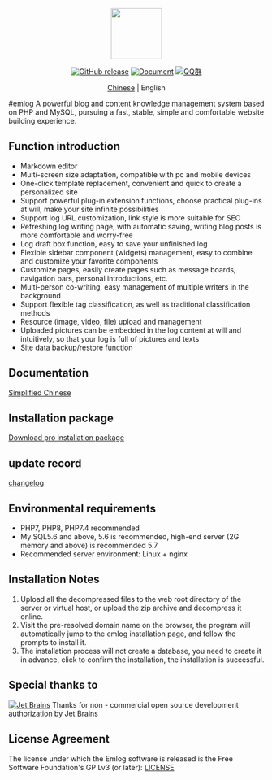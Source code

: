<p align="center">
  <img src="https://oss.emlog.net/img/logo.png" width=100 />
</p>
<p align="center">
	<a href="https://github.com/emlog/emlog/releases/latest"><img src="https://img.shields.io/github/v/release/emlog/emlog?logo=github" alt="GitHub release" /></a>
	<a href="https://www.emlog.net/docs/#/"><img src="https://img.shields.io/badge/docsify-%E8%AF%A6%E7%BB%86%E4%BD%BF%E7%94%A8%E6%96%87%E6%A1%A3-brightgreen" alt="Document" /></a>
  <a href="#"><img src="https://img.shields.io/badge/QQ%20%E7%BE%A4-460197406-red" alt="QQ群" /></a>
</p>
<p align="center">
  <a href="./README.en.md">Chinese</a> | English
</p>


#emlog
A powerful blog and content knowledge management system based on PHP and MySQL, pursuing a fast, stable, simple and comfortable website building experience.

## Function introduction
* Markdown editor
* Multi-screen size adaptation, compatible with pc and mobile devices
* One-click template replacement, convenient and quick to create a personalized site
* Support powerful plug-in extension functions, choose practical plug-ins at will, make your site infinite possibilities
* Support log URL customization, link style is more suitable for SEO
* Refreshing log writing page, with automatic saving, writing blog posts is more comfortable and worry-free
* Log draft box function, easy to save your unfinished log
* Flexible sidebar component (widgets) management, easy to combine and customize your favorite components
* Customize pages, easily create pages such as message boards, navigation bars, personal introductions, etc.
* Multi-person co-writing, easy management of multiple writers in the background
* Support flexible tag classification, as well as traditional classification methods
* Resource (image, video, file) upload and management
* Uploaded pictures can be embedded in the log content at will and intuitively, so that your log is full of pictures and texts
* Site data backup/restore function

## Documentation
[Simplified Chinese](https://www.emlog.net/docs/#/install)

## Installation package
[Download pro installation package](https://www.emlog.net/download)

## update record
[changelog](https://www.emlog.net/docs/#/changelog)

## Environmental requirements
* PHP7, PHP8, PHP7.4 recommended
* My SQL5.6 and above, 5.6 is recommended, high-end server (2G memory and above) is recommended 5.7
* Recommended server environment: Linux + nginx

## Installation Notes
1. Upload all the decompressed files to the web root directory of the server or virtual host, or upload the zip archive and decompress it online.
2. Visit the pre-resolved domain name on the browser, the program will automatically jump to the emlog installation page, and follow the prompts to install it.
3. The installation process will not create a database, you need to create it in advance, click to confirm the installation, the installation is successful.

## Special thanks to
[![Jet Brains](https://raw.githubusercontent.com/kainonly/ngx-bit/main/resource/jetbrains.svg)](https://www.jetbrains.com/)
Thanks for non - commercial open source development authorization by Jet Brains

## License Agreement
The license under which the Emlog software is released is the Free Software Foundation's GP Lv3 (or later): [LICENSE](/license.txt)
